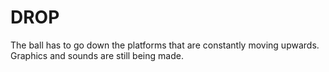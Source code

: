 # DROP
The ball has to go down the platforms that are constantly moving upwards.
Graphics and sounds are still being made.

